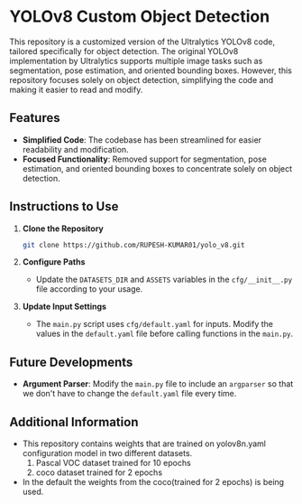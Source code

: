 # YOLOv8 Custom Object Detection

This repository is a customized version of the Ultralytics YOLOv8 code, tailored specifically for object detection. The original YOLOv8 implementation by Ultralytics supports multiple image tasks such as segmentation, pose estimation, and oriented bounding boxes. However, this repository focuses solely on object detection, simplifying the code and making it easier to read and modify.

## Features

- **Simplified Code**: The codebase has been streamlined for easier readability and modification.
- **Focused Functionality**: Removed support for segmentation, pose estimation, and oriented bounding boxes to concentrate solely on object detection.

## Instructions to Use

1. **Clone the Repository**
    ```bash
    git clone https://github.com/RUPESH-KUMAR01/yolo_v8.git
    ```

2. **Configure Paths**
   - Update the `DATASETS_DIR` and `ASSETS` variables in the `cfg/__init__.py` file according to your usage.

3. **Update Input Settings**
   - The `main.py` script uses `cfg/default.yaml` for inputs. Modify the values in the `default.yaml` file before calling functions in the `main.py`.

## Future Developments

- **Argument Parser**: Modify the `main.py` file to include an `argparser` so that we don't have to change the `default.yaml` file every time.

## Additional Information
- This repository contains weights that are trained on yolov8n.yaml configuration model in two different datasets.
    1. Pascal VOC dataset trained for 10 epochs
    2. coco dataset trained for 2 epochs
- In the default the weights from the coco(trained for 2 epochs) is being used.

